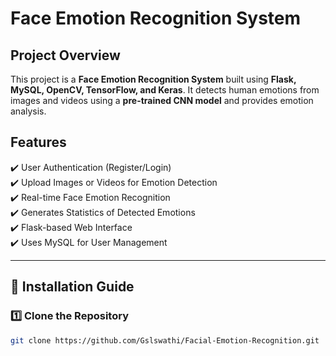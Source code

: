 # Face Emotion Recognition System  

## Project Overview  
This project is a **Face Emotion Recognition System** built using **Flask, MySQL, OpenCV, TensorFlow, and Keras**. It detects human emotions from images and videos using a **pre-trained CNN model** and provides emotion analysis.

## Features  
✔️ User Authentication (Register/Login)  
✔️ Upload Images or Videos for Emotion Detection  
✔️ Real-time Face Emotion Recognition  
✔️ Generates Statistics of Detected Emotions  
✔️ Flask-based Web Interface  
✔️ Uses MySQL for User Management  


---

## 🔧 Installation Guide  

### 1️⃣ **Clone the Repository**  
```sh
git clone https://github.com/Gslswathi/Facial-Emotion-Recognition.git
